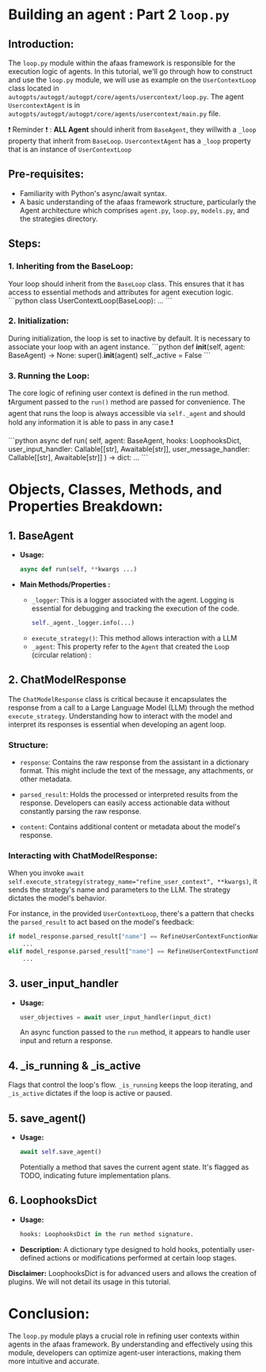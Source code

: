 # Building an agent : Part 2 `loop.py`

## Introduction:
The `loop.py` module within the afaas framework is responsible for the execution logic of agents. In this tutorial, we'll go through how to construct and use the `loop.py` module, we will use as example  on the `UserContextLoop` class located in `autogpts/autogpt/autogpt/core/agents/usercontext/loop.py`. The agent `UsercontextAgent` is in `autogpts/autogpt/autogpt/core/agents/usercontext/main.py` file. 

❗ Reminder ❗ :
**ALL Agent** should inherit from `BaseAgent`, they willwith a `_loop` property that inherit from `BaseLoop`.
`UsercontextAgent` has a `_loop` property that is an instance of `UserContextLoop`

## Pre-requisites:
- Familiarity with Python's async/await syntax.
- A basic understanding of the afaas framework structure, particularly the Agent architecture which comprises `agent.py`, `loop.py`, `models.py`, and the strategies directory.

## Steps:

### 1. Inheriting from the BaseLoop:
Your loop should inherit from the `BaseLoop` class. This ensures that it has access to essential methods and attributes for agent execution logic.
\```python
class UserContextLoop(BaseLoop):
    ...
\```

### 2. Initialization:
During initialization, the loop is set to inactive by default. It is necessary to associate your loop with an agent instance.
\```python
def __init__(self, agent: BaseAgent) -> None:
    super().__init__(agent)
    self._active = False
\```

### 3. Running the Loop:
The core logic of refining user context is defined in the run method. ❗Argument passed to the `run()` method are  passed for convenience. The agent that runs the loop is always accessible via `self._agent` and should hold any information it is able to pass in any case.❗

\```python
async def run(
    self,
    agent: BaseAgent,
    hooks: LoophooksDict,
    user_input_handler: Callable[[str], Awaitable[str]],
    user_message_handler: Callable[[str], Awaitable[str]]
) -> dict:
    ...
\```

# Objects, Classes, Methods, and Properties Breakdown:

## 1. **BaseAgent**
- **Usage:** 
    ```python
    async def run(self, **kwargs ...)
    ```

- **Main Methods/Properties :**
    - `_logger`: This is a logger associated with the agent. Logging is essential for debugging and tracking the execution of the code.
        ```python
        self._agent._logger.info(...)
        ```
    - `execute_strategy()`: This method allows interaction with a LLM
    - `_agent`: This property refer to the `Agent` that created the `Loo`p (circular relation) : 


## 2. **ChatModelResponse**
The `ChatModelResponse` class is critical because it encapsulates the response from a call to a Large Language Model (LLM) through the method `execute_strategy`. Understanding how to interact with the model and interpret its responses is essential when developing an agent loop.

### Structure:
- `response`: Contains the raw response from the assistant in a dictionary format. This might include the text of the message, any attachments, or other metadata.
  
- `parsed_result`: Holds the processed or interpreted results from the response. Developers can easily access actionable data without constantly parsing the raw response.

- `content`: Contains additional content or metadata about the model's response.

### Interacting with ChatModelResponse:
When you invoke `await self.execute_strategy(strategy_name="refine_user_context", **kwargs)`, it sends the strategy's name and parameters to the LLM. The strategy dictates the model's behavior.

For instance, in the provided `UserContextLoop`, there's a pattern that checks the `parsed_result` to act based on the model's feedback:

```python
if model_response.parsed_result["name"] == RefineUserContextFunctionNames.REFINE_REQUIREMENTS:
    ...
elif model_response.parsed_result["name"] == RefineUserContextFunctionNames.REQUEST_SECOND_CONFIRMATION:
    ...
```

## 3. **user_input_handler**
- **Usage:**
    ```python
    user_objectives = await user_input_handler(input_dict)
    ```
    An async function passed to the `run` method, it appears to handle user input and return a response.

## 4. **_is_running & _is_active**
Flags that control the loop's flow. `_is_running` keeps the loop iterating, and `_is_active` dictates if the loop is active or paused.

## 5. **save_agent()**
- **Usage:**
    ```python
    await self.save_agent()
    ```
    Potentially a method that saves the current agent state. It's flagged as TODO, indicating future implementation plans.

## 6. **LoophooksDict**
- **Usage:**
    ```python
    hooks: LoophooksDict in the run method signature.
    ```
- **Description:** A dictionary type designed to hold hooks, potentially user-defined actions or modifications performed at certain loop stages.
  
**Disclaimer:** LoophooksDict is for advanced users and allows the creation of plugins. We will not detail its usage in this tutorial.


# Conclusion:
The `loop.py` module plays a crucial role in refining user contexts within agents in the afaas framework. By understanding and effectively using this module, developers can optimize agent-user interactions, making them more intuitive and accurate.
